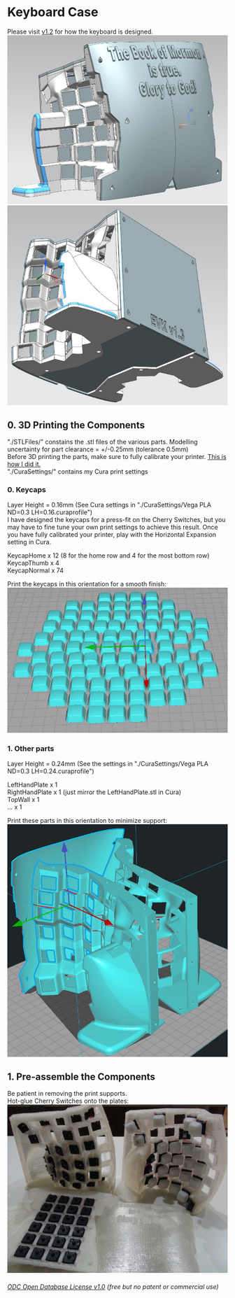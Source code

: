 # Keyboard Case
Please visit [v1.2](https://github.com/YangPiCui/ErgonomicVerticalKeyboard/tree/master/EVK_v1.2/Case#siemens-nx-modelling) for how the keyboard is designed.  
![](Case0.JPG)
![](Case1.JPG)

## 0. 3D Printing the Components
"./STLFiles/" constains the .stl files of the various parts. Modelling uncertainty for part clearance = +/-0.25mm (tolerance 0.5mm)  
Before 3D printing the parts, make sure to fully calibrate your printer. [This is how I did it.](https://github.com/YangPiCui/3DPrinterCalibrationAndTuning/tree/master/DoogellVegaWithPLA)  
"./CuraSettings/" contains my Cura print settings  
  
### 0. Keycaps
Layer Height = 0.16mm (See Cura settings in "./CuraSettings/Vega PLA ND=0.3 LH=0.16.curaprofile")  
I have designed the keycaps for a press-fit on the Cherry Switches, but you may have to fine tune your own print settings to achieve this result. Once you have fully calibrated your printer, play with the Horizontal Expansion setting in Cura. 

KeycapHome x 12 (8 for the home row and 4 for the most bottom row)  
KeycapThumb x 4  
KeycapNormal x 74  
  
Print the keycaps in this orientation for a smooth finish:  
![](KeycapOrientation.JPG)  

### 1. Other parts
Layer Height = 0.24mm (See the settings in "./CuraSettings/Vega PLA ND=0.3 LH=0.24.curaprofile")  
  
LeftHandPlate x 1  
RightHandPlate x 1 (just mirror the LeftHandPlate.stl in Cura)  
TopWall x 1  
... x 1  

Print these parts in this orientation to minimize support:
![](HandPlateOrientation.JPG)

## 1. Pre-assemble the Components
Be patient in removing the print supports.  
Hot-glue Cherry Switches onto the plates:  
![](Hot-glueSwitches.JPG)  


###### [ODC Open Database License v1.0](https://choosealicense.com/appendix/)  (free but no patent or commercial use)